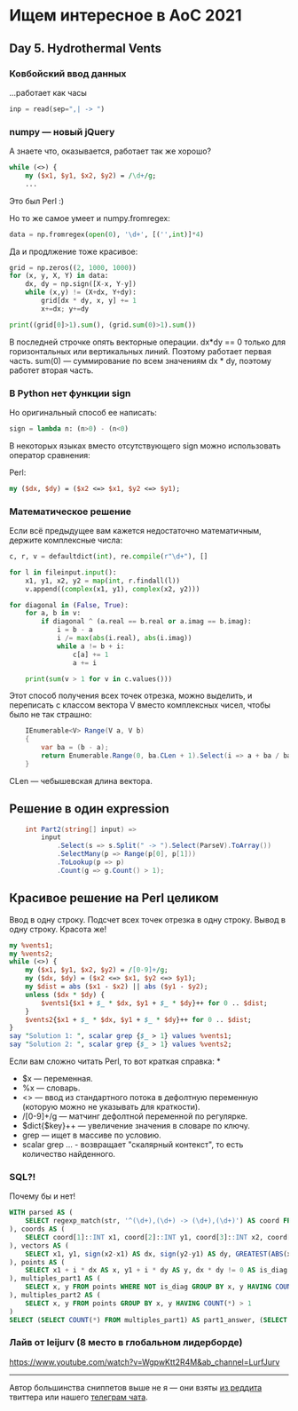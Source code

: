 # Ищем интересное в AoC 2021 

## Day 5. Hydrothermal Vents

### Ковбойский ввод данных

...работает как часы

```python
inp = read(sep=",| -> ")
```

### numpy — новый jQuery

А знаете что, оказывается, работает так же хорошо? 

```perl
while (<>) {
	my ($x1, $y1, $x2, $y2) = /\d+/g;
    ...
```

Это был Perl :)

Но то же самое умеет и numpy.fromregex:

```python
data = np.fromregex(open(0), '\d+', [('',int)]*4)
```

Да и продлжение тоже красивое:

```python
grid = np.zeros((2, 1000, 1000))
for (x, y, X, Y) in data:
    dx, dy = np.sign([X-x, Y-y])                 
    while (x,y) != (X+dx, Y+dy):
        grid[dx * dy, x, y] += 1
        x+=dx; y+=dy

print((grid[0]>1).sum(), (grid.sum(0)>1).sum())
```
В последней строчке опять векторные операции.
dx*dy == 0 только для горизонтальных или вертикальных линий. 
Поэтому работает первая часть. 
sum(0) — суммирование по всем значениям dx * dy, поэтому работет вторая часть.

### В Python нет функции sign

Но оригинальный способ ее написать:

```python
sign = lambda n: (n>0) - (n<0)
```

В некоторых языках вместо отсутствующего sign можно использовать оператор сравнения:

Perl:
```perl
my ($dx, $dy) = ($x2 <=> $x1, $y2 <=> $y1);
```

### Математическое решение

Если всё предыдущее вам кажется недостаточно математичным, держите комплексные числа:

```python
c, r, v = defaultdict(int), re.compile(r"\d+"), []

for l in fileinput.input():
    x1, y1, x2, y2 = map(int, r.findall(l))
    v.append((complex(x1, y1), complex(x2, y2)))

for diagonal in (False, True):
    for a, b in v:
        if diagonal ^ (a.real == b.real or a.imag == b.imag):
            i = b - a
            i /= max(abs(i.real), abs(i.imag))
            while a != b + i:
                c[a] += 1
                a += i

    print(sum(v > 1 for v in c.values()))
```

Этот способ получения всех точек отрезка, можно выделить,
и переписать с классом вектора V вместо комплексных чисел, 
чтобы было не так страшно:

```c#
    IEnumerable<V> Range(V a, V b)
    {
        var ba = (b - a);
        return Enumerable.Range(0, ba.CLen + 1).Select(i => a + ba / ba.CLen * i);
    }
```

CLen — чебышевская длина вектора.

## Решение в один expression

```c#
    int Part2(string[] input) =>
        input
            .Select(s => s.Split(" -> ").Select(ParseV).ToArray())
            .SelectMany(p => Range(p[0], p[1]))
            .ToLookup(p => p)
            .Count(g => g.Count() > 1);
```
## Красивое решение на Perl целиком

Ввод в одну строку. Подсчет всех точек отрезка в одну строку. Вывод в одну строку. Красота же!

```perl
my %vents1;
my %vents2;
while (<>) {
    my ($x1, $y1, $x2, $y2) = /[0-9]+/g;
    my ($dx, $dy) = ($x2 <=> $x1, $y2 <=> $y1);
    my $dist = abs ($x1 - $x2) || abs ($y1 - $y2);
    unless ($dx * $dy) {
        $vents1{$x1 + $_ * $dx, $y1 + $_ * $dy}++ for 0 .. $dist;
    }
    $vents2{$x1 + $_ * $dx, $y1 + $_ * $dy}++ for 0 .. $dist;
}
say "Solution 1: ", scalar grep {$_ > 1} values %vents1;
say "Solution 2: ", scalar grep {$_ > 1} values %vents2;
```

Если вам сложно читать Perl, то вот краткая справка:
* 
* $x — переменная.
* %x — словарь.
* <> — ввод из стандартного потока в дефолтную переменную (которую можно не указывать для краткости).
* /[0-9]+/g — матчинг дефолтной переменной по регулярке.
* $dict{$key}++ — увеличение значения в словаре по ключу.
* grep — ищет в массиве по условию.
* scalar grep ... - возвращает "скалярный контекст", то есть количество найденного.


### SQL?!

Почему бы и нет!

```sql
WITH parsed AS (
    SELECT regexp_match(str, '^(\d+),(\d+) -> (\d+),(\d+)') AS coord FROM day5
), coords AS (
    SELECT coord[1]::INT x1, coord[2]::INT y1, coord[3]::INT x2, coord[4]::INT y2 FROM parsed
), vectors AS (
    SELECT x1, y1, sign(x2-x1) AS dx, sign(y2-y1) AS dy, GREATEST(ABS(x1-x2), ABS(y1-y2)) AS length FROM coords
), points AS (
    SELECT x1 + i * dx AS x, y1 + i * dy AS y, dx * dy != 0 AS is_diag FROM vectors, generate_series(0, length) AS i
), multiples_part1 AS (
    SELECT x, y FROM points WHERE NOT is_diag GROUP BY x, y HAVING COUNT(*) > 1
), multiples_part2 AS (
    SELECT x, y FROM points GROUP BY x, y HAVING COUNT(*) > 1
)
SELECT (SELECT COUNT(*) FROM multiples_part1) AS part1_answer, (SELECT COUNT(*) FROM multiples_part2) AS part2_answer;
```

### Лайв от leijurv (8 место в глобальном лидерборде)

https://www.youtube.com/watch?v=WgpwKtt2R4M&ab_channel=LurfJurv

---

Автор большинства сниппетов выше не я — они взяты [из реддита](https://www.reddit.com/r/adventofcode/) твиттера или нашего [телеграм чата](https://t.me/konturAoC2021_chat).
